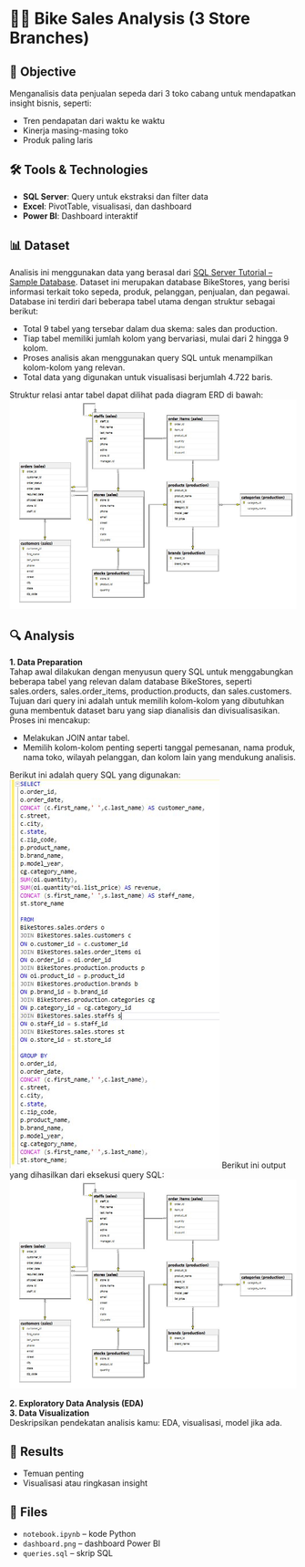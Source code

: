 # 🚴‍♂️ Bike Sales Analysis (3 Store Branches)

## 📌 Objective
Menganalisis data penjualan sepeda dari 3 toko cabang untuk mendapatkan insight bisnis, seperti:
- Tren pendapatan dari waktu ke waktu
- Kinerja masing-masing toko
- Produk paling laris

## 🛠️ Tools & Technologies
- **SQL Server**: Query untuk ekstraksi dan filter data
- **Excel**: PivotTable, visualisasi, dan dashboard
- **Power BI**: Dashboard interaktif

## 📊 Dataset
Analisis ini menggunakan data yang berasal dari [SQL Server Tutorial – Sample Database](https://www.sqlservertutorial.net/getting-started/load-sample-database/). Dataset ini merupakan database BikeStores, yang berisi informasi terkait toko sepeda, produk, pelanggan, penjualan, dan pegawai.
Database ini terdiri dari beberapa tabel utama dengan struktur sebagai berikut:
- Total 9 tabel yang tersebar dalam dua skema: sales dan production.
- Tiap tabel memiliki jumlah kolom yang bervariasi, mulai dari 2 hingga 9 kolom.
- Proses analisis akan menggunakan query SQL untuk menampilkan kolom-kolom yang relevan.
- Total data yang digunakan untuk visualisasi berjumlah 4.722 baris.

Struktur relasi antar tabel dapat dilihat pada diagram ERD di bawah:
![](https://raw.githubusercontent.com/alzwork-buzz/BikeStoreSales_DA/main/ERD_Database.JPG)

## 🔍 Analysis
**1. Data Preparation**\
Tahap awal dilakukan dengan menyusun query SQL untuk menggabungkan beberapa tabel yang relevan dalam database BikeStores, seperti sales.orders, sales.order_items, production.products, dan sales.customers. Tujuan dari query ini adalah untuk memilih kolom-kolom yang dibutuhkan guna membentuk dataset baru yang siap dianalisis dan divisualisasikan. Proses ini mencakup:
  - Melakukan JOIN antar tabel.
  - Memilih kolom-kolom penting seperti tanggal pemesanan, nama produk, nama toko, wilayah pelanggan, dan kolom lain yang         mendukung analisis.

Berikut ini adalah query SQL yang digunakan:\
![](https://github.com/alzwork-buzz/BikeStoreSales_DA/blob/main/QuerySQL.JPG)
Berikut ini output yang dihasilkan dari eksekusi query SQL:
![](https://raw.githubusercontent.com/alzwork-buzz/BikeStoreSales_DA/main/ERD_Database.JPG)

**2. Exploratory Data Analysis (EDA)**\
**3. Data Visualization**\
Deskripsikan pendekatan analisis kamu: EDA, visualisasi, model jika ada.

## 📎 Results
- Temuan penting
- Visualisasi atau ringkasan insight

## 📁 Files
- `notebook.ipynb` – kode Python
- `dashboard.png` – dashboard Power BI
- `queries.sql` – skrip SQL
